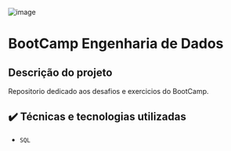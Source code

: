 ![image](https://thumbs.dreamstime.com/b/dados-que-projetam-o-%C3%ADcone-lineares-lisos-modernos-na-moda-do-vetor-ingleses-130949958.jpg)

# BootCamp Engenharia de Dados

## Descrição do projeto
Repositorio dedicado aos desafios e exercicios do BootCamp.

## ✔️ Técnicas e tecnologias utilizadas
* `SQL`
